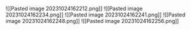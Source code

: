 ![[Pasted image 20231024162212.png]]
![[Pasted image 20231024162234.png]]
![[Pasted image 20231024162241.png]]
![[Pasted image 20231024162248.png]]
![[Pasted image 20231024162256.png]]